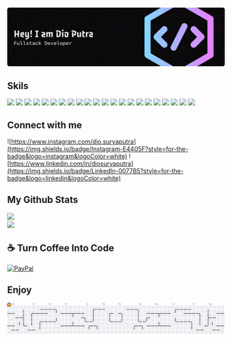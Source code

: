 ![Dio Putra](img/github-header-banner.png)


## Skils
<img src="https://img.shields.io/badge/HTML5-E34F26?style=for-the-badge&logo=html5&logoColor=white" /> <img src="https://img.shields.io/badge/CSS3-1572B6?style=for-the-badge&logo=css3&logoColor=white" /> <img src="https://img.shields.io/badge/MySQL-005C84?style=for-the-badge&logo=mysql&logoColor=white" /> <img src="https://img.shields.io/badge/PostgreSQL-316192?style=for-the-badge&logo=postgresql&logoColor=white" /> <img src="https://img.shields.io/badge/Oracle-F80000?style=for-the-badge&logo=Oracle&logoColor=white" /> <img src="https://img.shields.io/badge/Laragon-0E83CD?style=for-the-badge&logo=Laragon&logoColor=white" /> <img src="https://img.shields.io/badge/PHP-777BB4?style=for-the-badge&logo=php&logoColor=white" /> <img src="https://img.shields.io/badge/Codeigniter-EF4223?style=for-the-badge&logo=codeigniter&logoColor=white" /> <img src="https://img.shields.io/badge/Laravel-FF2D20?style=for-the-badge&logo=laravel&logoColor=white" /> <img src="https://img.shields.io/badge/Go-00ADD8?style=for-the-badge&logo=go&logoColor=white" /> <img src="https://img.shields.io/badge/json-5E5C5C?style=for-the-badge&logo=json&logoColor=white" /> <img src="https://img.shields.io/badge/JavaScript-323330?style=for-the-badge&logo=javascript&logoColor=F7DF1E" /> <img src="https://img.shields.io/badge/jQuery-0769AD?style=for-the-badge&logo=jquery&logoColor=white" /> <img src="https://img.shields.io/badge/TypeScript-007ACC?style=for-the-badge&logo=typescript&logoColor=white" /> <img src="https://img.shields.io/badge/Vue%20js-35495E?style=for-the-badge&logo=vuedotjs&logoColor=4FC08D" /> <img src="https://img.shields.io/badge/Vuetify-1867C0?style=for-the-badge&logo=vuetify&logoColor=white" /> <img src="https://img.shields.io/badge/nuxt%20js-00C58E?style=for-the-badge&logo=nuxtdotjs&logoColor=white" /> <img src="https://img.shields.io/badge/Flutter-02569B?style=for-the-badge&logo=flutter&logoColor=white" /> <img src="https://img.shields.io/badge/Jira-0052CC?style=for-the-badge&logo=Jira&logoColor=white" /> <img src="https://img.shields.io/badge/GitHub-100000?style=for-the-badge&logo=github&logoColor=white" /> <img src="https://img.shields.io/badge/Google%20Analytics-E37400?style=for-the-badge&logo=google%20analytics&logoColor=white" /> <img src="https://img.shields.io/badge/Wordpress-21759B?style=for-the-badge&logo=wordpress&logoColor=white" />

## Connect with me
![https://www.instagram.com/dio.suryaputra](https://img.shields.io/badge/Instagram-E4405F?style=for-the-badge&logo=instagram&logoColor=white) ![https://www.linkedin.com/in/diosuryaputra](https://img.shields.io/badge/LinkedIn-0077B5?style=for-the-badge&logo=linkedin&logoColor=white)

## My Github Stats
![](https://nirzak-streak-stats.vercel.app/?user=diosurya&theme=radical&hide_border=false)<br/>
![](https://github-readme-stats.vercel.app/api/top-langs/?username=diosurya&theme=radical&hide_border=false&include_all_commits=true&count_private=true&layout=compact)

## ☕ Turn Coffee Into Code
[![PayPal](https://img.shields.io/badge/PayPal-00457C?style=for-the-badge&logo=paypal&logoColor=white)](https://paypal.me/paypal.me/dioputra95) 

## Enjoy
<picture>
  <source media="(prefers-color-scheme: dark)" srcset="https://raw.githubusercontent.com/diosurya/diosurya/output/pacman-contribution-graph-dark.svg">
  <source media="(prefers-color-scheme: light)" srcset="https://raw.githubusercontent.com/diosurya/diosurya/output/pacman-contribution-graph.svg">
  <img alt="pacman contribution graph" src="https://raw.githubusercontent.com/diosurya/diosurya/output/pacman-contribution-graph.svg">
</picture>


<!--
**diosurya/diosurya** is a ✨ _special_ ✨ repository because its `README.md` (this file) appears on your GitHub profile.

Here are some ideas to get you started:

- 🔭 I’m currently working on ...
- 🌱 I’m currently learning ...
- 👯 I’m looking to collaborate on ...
- 🤔 I’m looking for help with ...
- 💬 Ask me about ...
- 📫 How to reach me: ...
- 😄 Pronouns: ...
- ⚡ Fun fact: ...
-->
